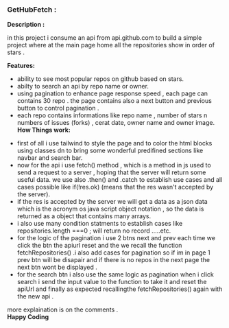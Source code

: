 ### GetHubFetch :<br>

**Description :** <br>
   
  in this project i consume an api from api.github.com to build a simple project where at the main page home all the repositories show in order of stars . <br>
  
**Features:** <br>
   
  * ability to see most popular repos on github based on stars.<br>
  * abilty to search an api by repo name or owner.<br>
  * using pagination to enhance page response speed , each page can contains 30 repo . the page contains also a next button and previous button to control pagination . <br>
  * each repo contains informations like repo name , number of stars n numbers of issues (forks) , cerat date,  owner name and owner image. <br>
**How Things work:** <br>
  - first of all i use tailwind to style the page and to color the html blocks using classes dn to bring some wonderful predifined sections like navbar and search bar.<br>
  - now for the api i use fetch() method , which is a method in js used to send a request to a server , hoping that the server will return some useful data. we use also .then() and .catch to establish use cases and all cases possible like  if(!res.ok) (means that the res wasn't accepted by the server).<br>
  - if the res is accepted by the server we will get a data as a json data which is the acronym os java script object notation , so the data is returned as a object that contains many arrays.<br>
  - i also use many condition statments to establish cases like repositories.length ===0 ; will return no record .....etc.<br>
  - for the logic of the pagination i use 2 btns next and prev each time we click the btn the apiurl reset and the we recall the function fetchRepositories() .i also add cases for pagination so if im in page 1 prev btn will be disapair and if there is no repos in the next page the next btn wont be displayed .<br> 
  - for the search btn i also use the same logic as pagination when i click search i send the input value to the function to take it and reset the apiUrl and finally as expected recallingthe fetchRepositories() again with the new api .<br>

  more explaination is on the comments . <br>
  **Happy Coding**
